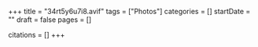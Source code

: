 +++
title = "34rt5y6u7i8.avif"
tags = ["Photos"]
categories = []
startDate = ""
draft = false
pages = []

citations = []
+++
